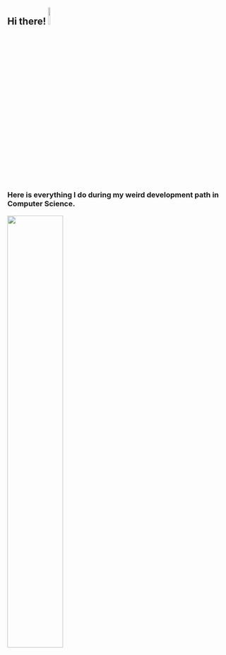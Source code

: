 ## Hi there!  <a href="https://giphy.com/hunterboots"><img src="https://media1.giphy.com/media/v1.Y2lkPTc5MGI3NjExNzEwamI5aGxkN2QwbWxiNXJhdDFvdnl1MWdzcW1mNzYwYThncm52eiZlcD12MV9pbnRlcm5hbF9naWZfYnlfaWQmY3Q9cw/fkb0aC33vSyuYAwqqQ/giphy.gif" width="10%"></a>
### Here is everything I do during my weird development path in Computer Science.
<a href="https://giphy.com/gifs/working-typing-cartoon-11BbGyhVmk4iLS"><img src="https://media2.giphy.com/media/v1.Y2lkPTc5MGI3NjExaTFuZzNuNm56N21hdzB0cHAycWk0NnZzNW0yY2tyMGFlYTM5MnRmayZlcD12MV9pbnRlcm5hbF9naWZfYnlfaWQmY3Q9Zw/11BbGyhVmk4iLS/giphy.gif" width="50%"></a>
